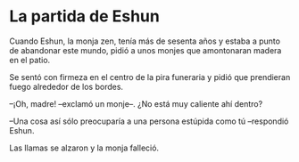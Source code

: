 # La partida de Eshun

Cuando Eshun, la monja zen, tenía más de sesenta años y estaba a punto
de abandonar este mundo, pidió a unos monjes que amontonaran madera en
el patio.

Se sentó con firmeza en el centro de la pira funeraria y pidió que
prendieran fuego alrededor de los bordes.

–¡Oh, madre! –exclamó un monje–. ¿No está muy caliente ahí dentro?

–Una cosa así sólo preocuparía a una persona estúpida como tú –respondió
Eshun.

Las llamas se alzaron y la monja falleció.